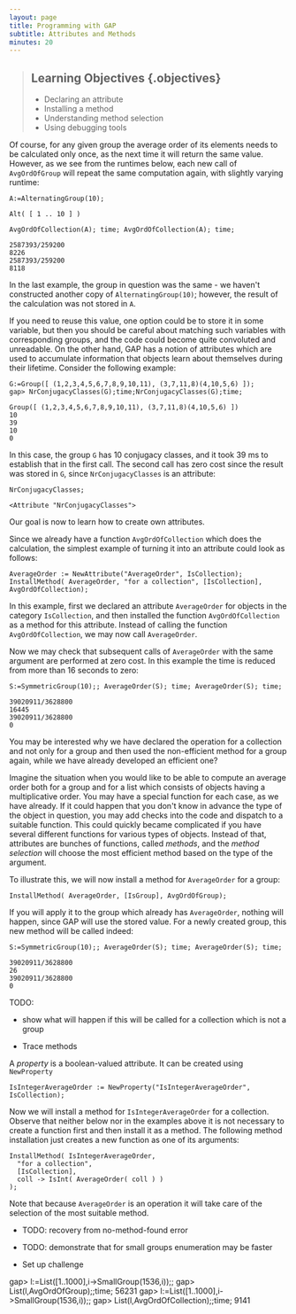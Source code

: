 ```yaml
---
layout: page
title: Programming with GAP
subtitle: Attributes and Methods
minutes: 20
---
```

> ## Learning Objectives {.objectives}
>
> * Declaring an attribute
> * Installing a method
> * Understanding method selection
> * Using debugging tools

Of course, for any given group the average order of its elements needs to
be calculated only once, as the next time it will return the same value.
However, as we see from the runtimes below, each new call of `AvgOrdOfGroup`
will repeat the same computation again, with slightly varying runtime:

~~~ {.gap}
A:=AlternatingGroup(10);
~~~

~~~ {.output}
Alt( [ 1 .. 10 ] )
~~~

~~~ {.gap}
AvgOrdOfCollection(A); time; AvgOrdOfCollection(A); time;
~~~

~~~ {.output}
2587393/259200
8226
2587393/259200
8118
~~~

In the last example, the group in question was the same - we haven't
constructed another copy of `AlternatingGroup(10)`; however, the result
of the calculation was not stored in `A`.

If you need to reuse this value, one option could be to store it in some
variable, but then you should be careful about matching such variables
with corresponding groups, and the code could become quite convoluted
and unreadable. On the other hand, GAP has a notion of attributes which
are used to accumulate information that objects learn about themselves
during their lifetime. Consider the following example:

~~~ {.gap}
G:=Group([ (1,2,3,4,5,6,7,8,9,10,11), (3,7,11,8)(4,10,5,6) ]);
gap> NrConjugacyClasses(G);time;NrConjugacyClasses(G);time;
~~~

~~~ {.output}
Group([ (1,2,3,4,5,6,7,8,9,10,11), (3,7,11,8)(4,10,5,6) ])
10
39
10
0
~~~

In this case, the group `G` has 10 conjugacy classes, and it took 39 ms to
establish that in the first call. The second call has zero cost since the
result was stored in `G`, since `NrConjugacyClasses` is an attribute:

~~~ {.gap}
NrConjugacyClasses;
~~~

~~~ {.output}
<Attribute "NrConjugacyClasses">
~~~

Our goal is now to learn how to create own attributes.

Since we already have a function `AvgOrdOfCollection` which
does the calculation, the simplest example of turning it into
an attribute could look as follows:

~~~ {.gap}
AverageOrder := NewAttribute("AverageOrder", IsCollection);
InstallMethod( AverageOrder, "for a collection", [IsCollection], AvgOrdOfCollection);
~~~

In this example, first we declared an attribute `AverageOrder` for
objects in the category `IsCollection`, and then installed the function
`AvgOrdOfCollection` as a method for this attribute. Instead of calling
the function `AvgOrdOfCollection`, we may now call `AverageOrder`.

Now we may check that subsequent calls of `AverageOrder` with the same argument
are performed at zero cost. In this example the time is reduced from more than
16 seconds to zero:

~~~ {.gap}
S:=SymmetricGroup(10);; AverageOrder(S); time; AverageOrder(S); time;
~~~

~~~ {.output}
39020911/3628800
16445
39020911/3628800
0
~~~

You may be interested why we have declared the operation for a collection and
not only for a group and then used the non-efficient method for a group again,
while we have already developed an efficient one?

Imagine the situation when you would like to be able to compute an average order
both for a group and for a list which consists of objects having a multiplicative
order. You may have a special function for each case, as we have already. If it
could happen that you don't know in advance the type of the object in question,
you may add checks into the code and dispatch to a suitable function. This could
quickly became complicated if you have several different functions for various
types of objects. Instead of that, attributes are bunches of functions, called
_methods_, and the _method selection_ will choose the most efficient method
based on the type of the argument.

To illustrate this, we will now install a method for `AverageOrder` for a group:

~~~ {.gap}
InstallMethod( AverageOrder, [IsGroup], AvgOrdOfGroup);
~~~

If you will apply it to the group which already has `AverageOrder`, nothing
will happen, since GAP will use the stored value. For a newly created group,
this new method will be called indeed:

~~~ {.gap}
S:=SymmetricGroup(10);; AverageOrder(S); time; AverageOrder(S); time;
~~~

~~~ {.output}
39020911/3628800
26
39020911/3628800
0
~~~

TODO:

* show what will happen if this will be called for a collection which is not a group

* Trace methods

A _property_ is a boolean-valued attribute. It can be created using `NewProperty`

~~~ {.gap}
IsIntegerAverageOrder := NewProperty("IsIntegerAverageOrder", IsCollection);
~~~

Now we will install a method for `IsIntegerAverageOrder` for a collection.
Observe that neither below nor in the examples above it is not necessary to create
a function first and then install it as a method. The following method installation
just creates a new function as one of its arguments:

~~~ {.gap}
InstallMethod( IsIntegerAverageOrder,
  "for a collection",
  [IsCollection],
  coll -> IsInt( AverageOrder( coll ) )
);
~~~

Note that because `AverageOrder` is an operation it will take care of the selection of
the most suitable method.

* TODO: recovery from no-method-found error

* TODO: demonstrate that for small groups enumeration may be faster

* Set up challenge

gap> l:=List([1..1000],i->SmallGroup(1536,i));;
gap> List(l,AvgOrdOfGroup);;time;
56231
gap> l:=List([1..1000],i->SmallGroup(1536,i));;
gap> List(l,AvgOrdOfCollection);;time;
9141
